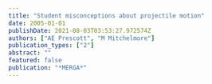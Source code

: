 ```yaml
---
title: "Student misconceptions about projectile motion"
date: 2005-01-01
publishDate: 2021-08-03T03:53:27.972574Z
authors: ["AE Prescott", "M Mitchelmore"]
publication_types: ["2"]
abstract: ""
featured: false
publication: "*MERGA*"
---
```


